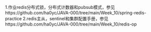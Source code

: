 1.作业redis分布式锁，分布式计数器和pubsub模式，参见https://github.com/ha0yc/JAVA-000/tree/main/Week_10/spring-redis-practice
2.redis主从，sentinel和集群配置手册，参见https://github.com/ha0yc/JAVA-000/tree/main/Week_10/redis-op
